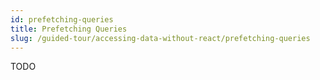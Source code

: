 ```yaml
---
id: prefetching-queries
title: Prefetching Queries
slug: /guided-tour/accessing-data-without-react/prefetching-queries
---
```

TODO
